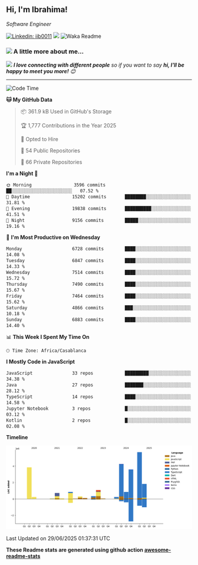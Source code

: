 <h2>Hi, I'm Ibrahima! </h2>
<p><em>Software Engineer 
</em></p>


[![Linkedin: iib0011](https://img.shields.io/badge/-iib0011-blue?style=flat-square&logo=Linkedin&logoColor=white&link=https://www.linkedin.com/in/iib0011/)](https://www.linkedin.com/in/iib0011/)
![](https://visitor-badge.glitch.me/badge?page_id=iib0011)
![Waka Readme](https://github.com/iib0011/iib0011/workflows/Waka%20Readme/badge.svg)


### <img src="https://media.giphy.com/media/VgCDAzcKvsR6OM0uWg/giphy.gif" width="50"> A little more about me...  


<img src="https://media.giphy.com/media/LnQjpWaON8nhr21vNW/giphy.gif" width="60"> <em><b>I love connecting with different people</b> so if you want to say <b>hi, I'll be happy to meet you more!</b> 😊</em>

---
<!--START_SECTION:waka-->
![Code Time](http://img.shields.io/badge/Code%20Time-5%2C042%20hrs%2043%20mins-blue)

**🐱 My GitHub Data** 

> 📦 361.9 kB Used in GitHub's Storage 
 > 
> 🏆 1,777 Contributions in the Year 2025
 > 
> 💼 Opted to Hire
 > 
> 📜 54 Public Repositories 
 > 
> 🔑 66 Private Repositories 
 > 
**I'm a Night 🦉** 

```text
🌞 Morning                3596 commits        ██░░░░░░░░░░░░░░░░░░░░░░░   07.52 % 
🌆 Daytime                15202 commits       ████████░░░░░░░░░░░░░░░░░   31.81 % 
🌃 Evening                19838 commits       ██████████░░░░░░░░░░░░░░░   41.51 % 
🌙 Night                  9156 commits        █████░░░░░░░░░░░░░░░░░░░░   19.16 % 
```
📅 **I'm Most Productive on Wednesday** 

```text
Monday                   6728 commits        ████░░░░░░░░░░░░░░░░░░░░░   14.08 % 
Tuesday                  6847 commits        ████░░░░░░░░░░░░░░░░░░░░░   14.33 % 
Wednesday                7514 commits        ████░░░░░░░░░░░░░░░░░░░░░   15.72 % 
Thursday                 7490 commits        ████░░░░░░░░░░░░░░░░░░░░░   15.67 % 
Friday                   7464 commits        ████░░░░░░░░░░░░░░░░░░░░░   15.62 % 
Saturday                 4866 commits        ███░░░░░░░░░░░░░░░░░░░░░░   10.18 % 
Sunday                   6883 commits        ████░░░░░░░░░░░░░░░░░░░░░   14.40 % 
```


📊 **This Week I Spent My Time On** 

```text
🕑︎ Time Zone: Africa/Casablanca
```

**I Mostly Code in JavaScript** 

```text
JavaScript               33 repos            █████████░░░░░░░░░░░░░░░░   34.38 % 
Java                     27 repos            ███████░░░░░░░░░░░░░░░░░░   28.12 % 
TypeScript               14 repos            ████░░░░░░░░░░░░░░░░░░░░░   14.58 % 
Jupyter Notebook         3 repos             █░░░░░░░░░░░░░░░░░░░░░░░░   03.12 % 
Kotlin                   2 repos             █░░░░░░░░░░░░░░░░░░░░░░░░   02.08 % 
```



**Timeline**

![Lines of Code chart](https://raw.githubusercontent.com/iib0011/iib0011/master/assets/bar_graph.png)


 Last Updated on 29/06/2025 01:37:31 UTC
<!--END_SECTION:waka-->

**These Readme stats are generated using github action [awesome-readme-stats](https://github.com/iib0011/waka-readme-stats)**
